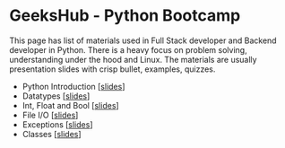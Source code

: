 # GeeksHub - Python Bootcamp

This page has list of materials used in Full Stack developer and Backend developer in Python. There is a heavy focus on problem solving, understanding under the hood and Linux. The materials are usually presentation slides with crisp bullet, examples, quizzes.

* Python Introduction [[slides](01_python_introduction.html)]
* Datatypes [[slides](datatypes.html)]
* Int, Float and Bool [[slides](int_float_bool.html)]
* File I/O [[slides](fileio.html)]
* Exceptions [[slides](exceptions.html)]
* Classes [[slides](20_classes.html)]